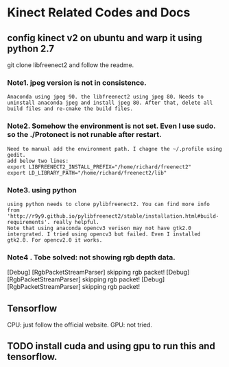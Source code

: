 # Kinect Related Codes and Docs

## config kinect v2 on ubuntu and warp it using python 2.7
git clone libfreenect2 and follow the readme.
### Note1. jpeg version is not in consistence.  
    Anaconda using jpeg 90. the libfreenect2 using jpeg 80. Needs to uninstall anaconda jpeg and install jpeg 80. After that, delete all build files and re-cmake the build files.
### Note2. Somehow the environment is not set. Even I use sudo. so the ./Protonect is not runable after restart.
    Need to manual add the environment path. I chagne the ~/.profile using gedit.
    add below two lines:
    export LIBFREENECT2_INSTALL_PREFIX="/home/richard/freenect2"
    export LD_LIBRARY_PATH="/home/richard/freenect2/lib"
### Note3. using python
    using python needs to clone pylibfreenect2. You can find more info from 'http://r9y9.github.io/pylibfreenect2/stable/installation.html#build-requirements'. really helpful.
    Note that using anaconda opencv3 verison may not have gtk2.0 intergrated. I tried using opencv3 but failed. Even I installed gtk2.0. For opencv2.0 it works. 
### Note4 . Tobe solved: not showing rgb depth data.
  [Debug] [RgbPacketStreamParser] skipping rgb packet!
  [Debug] [RgbPacketStreamParser] skipping rgb packet!
  [Debug] [RgbPacketStreamParser] skipping rgb packet!
  
## Tensorflow
  CPU: just follow the official website.
  GPU: not tried.
 
## TODO install cuda and using gpu to run this and tensorflow.
